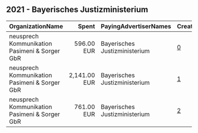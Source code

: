 ## 2021 - Bayerisches Justizministerium 
|OrganizationName|Spent|PayingAdvertiserNames|CreativeUrls|Impressions|Genders|AgeBrackets|CountryCodes|BillingAddresses|CandidateBallotInformation|
|:---|---:|:---|:---|---:|:---|:---|:---|:---|:---|
|neusprech Kommunikation Pasimeni & Sorger GbR|596.00 EUR|Bayerisches Justizministerium|[0](https://www.snap.com/political-ads/asset/0e07449abfedca5c6968dc037cf654a959bf3596d359d5f1399d19c7a18eb011?mediaType=mp4)|219,426||18-|germany|"Wiesentalstraße 34,Nürnberg,90419,DE"||
|neusprech Kommunikation Pasimeni & Sorger GbR|2,141.00 EUR|Bayerisches Justizministerium|[1](https://www.snap.com/political-ads/asset/31f884e1539259293aac9d59b66ce663c2edd3d51cfd834e704c597bc15576c5?mediaType=mp4)|966,709||18-|germany|"Wiesentalstraße 34,Nürnberg,90419,DE"||
|neusprech Kommunikation Pasimeni & Sorger GbR|761.00 EUR|Bayerisches Justizministerium|[2](https://www.snap.com/political-ads/asset/a69f66866bcddcec81976b14e1dc9e656106eb7498cce4220010d8df6899d396?mediaType=mp4)|361,429||18-|germany|"Wiesentalstraße 34,Nürnberg,90419,DE"||
